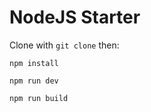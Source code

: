 # NodeJS Starter
Clone with ``` git clone ``` then:

``` npm install ```

``` npm run dev ```

``` npm run build ```
